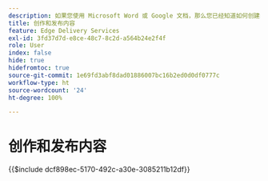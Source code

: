 ```yaml
---
description: 如果您使用 Microsoft Word 或 Google 文档，那么您已经知道如何创建内容。
title: 创作和发布内容
feature: Edge Delivery Services
exl-id: 3fd37d7d-e8ce-48c7-8c2d-a564b24e2f4f
role: User
index: false
hide: true
hidefromtoc: true
source-git-commit: 1e69fd3abf8dad01886007bc16b2ed0d0df0777c
workflow-type: ht
source-wordcount: '24'
ht-degree: 100%

---
```


# 创作和发布内容

{{$include dcf898ec-5170-492c-a30e-3085211b12df}}

